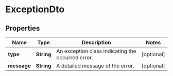 

# ExceptionDto

## Properties

Name | Type | Description | Notes
------------ | ------------- | ------------- | -------------
**type** | **String** | An exception class indicating the occurred error. |  [optional]
**message** | **String** | A detailed message of the error. |  [optional]



